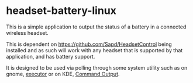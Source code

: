 # headset-battery-linux
This is a simple application to output the status of a battery in a connected wireless headset.

This is dependent on https://github.com/Sapd/HeadsetControl being installed and as such will work with any headset that is supported by that application, and has battery support.

It is designed to be used via polling through some system utility such as on gnome, [executor](https://extensions.gnome.org/extension/2932/executor/) or on KDE, [Command Output](https://github.com/Zren/plasma-applet-commandoutput).
